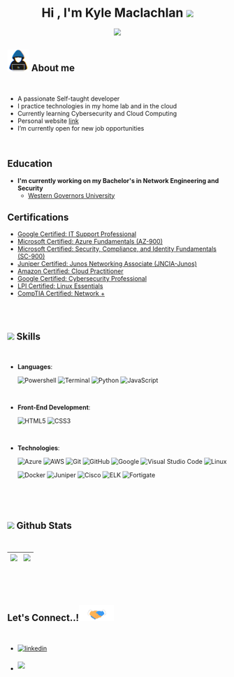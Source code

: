 <h1 align="center"><b>Hi , I'm Kyle Maclachlan </b><img src="https://media.giphy.com/media/hvRJCLFzcasrR4ia7z/giphy.gif" width="35"></h1>
<!--  -->
<p align="center">
  <a href="https://github.com/DenverCoder1/readme-typing-svg"><img src="https://readme-typing-svg.herokuapp.com?font=Time+New+Roman&color=cyan&size=25&center=true&vCenter=true&width=600&height=100&lines=Network+Engineer;++;Self-taught+Developer,;Cybersecurity+Student,;Cloud+Computing+Specialist,;Active+Learner/Researcher"></a>
</p>




	
## <picture><img src = "https://github.com/0xAbdulKhalid/0xAbdulKhalid/raw/main/assets/mdImages/about_me.gif" width = 50px></picture> **About me**


<br>

- A passionate Self-taught developer
- I practice technologies in my home lab and in the cloud
- Currently learning Cybersecurity and Cloud Computing
- Personal website [link](https://kmac907.tech/)
- I’m currently open for new job opportunities

<br>

	
##  **Education** 
- **I'm currently working on my Bachelor's in Network Engineering and Security**
  - [Western Governors University](https://www.wgu.edu/online-it-degrees/network-engineering-security-bachelors-program.html)

## Certifications
- [Google Certified: IT Support Professional](https://www.credly.com/badges/dff49e92-fcde-4998-97c2-ce185d8f4980/public_url)
- [Microsoft Certified: Azure Fundamentals (AZ-900)](https://www.credly.com/badges/6294d6b1-3b13-4438-990c-e4d69bfc070f/public_url)
- [Microsoft Certified: Security, Compliance, and Identity Fundamentals (SC-900)](https://www.credly.com/badges/b8627f7d-3661-4793-a633-a6bdb319504e/public_url)
- [Juniper Certified: Junos Networking Associate (JNCIA-Junos)](https://www.credly.com/badges/0fc9fa56-233a-4788-a8e3-45d9d51d6294/public_url)
- [Amazon Certified: Cloud Practitioner](https://www.credly.com/badges/f2b64ab9-e03e-47a5-b3bc-a1a57d0c2c30/public_url)
- [Google Certified: Cybersecurity Professional](https://www.credly.com/badges/8fa1a550-4028-45a0-9753-4ce20b3259e1/public_url)
- [LPI Certified: Linux Essentials](https://cs.lpi.org/caf/Xamman/certification/verify/LPI000567255/bsux2mgyqw)
- [CompTIA Certified: Network +](https://www.credly.com/badges/e32c6d3d-5852-4641-9a90-b63e9ac20866/public_url)


<br><br>

## <img src="https://media2.giphy.com/media/QssGEmpkyEOhBCb7e1/giphy.gif?cid=ecf05e47a0n3gi1bfqntqmob8g9aid1oyj2wr3ds3mg700bl&rid=giphy.gif" width ="25"><b> Skills</b>
<br>

<p align="center">

- **Languages**:
    
    ![Powershell](https://img.shields.io/badge/Powershell%20-%2314354C.svg?style=for-the-badge&logo=powershell&logoColor=white)
    ![Terminal](https://img.shields.io/badge/BASH-%23054020?style=for-the-badge&logo=gnu-bash&logoColor=white)
    ![Python](https://img.shields.io/badge/Python%20-%2314354C.svg?style=for-the-badge&logo=python&logoColor=white)
    ![JavaScript](https://img.shields.io/badge/JavaScript%20-%23F7DF1E.svg?style=for-the-badge&logo=javascript&logoColor=black)

<br>   
    
- **Front-End Development**:

   ![HTML5](https://img.shields.io/badge/HTML5%20-%23E34F26.svg?style=for-the-badge&logo=html5&logoColor=white)
   ![CSS3](https://img.shields.io/badge/CSS%20-%231572B6.svg?style=for-the-badge&logo=css3&logoColor=white)
   
<br>

- **Technologies**:

    ![Azure](https://img.shields.io/badge/Azure-blue?style=for-the-badge&logo=cloudflare&logoColor=white)
    ![AWS](https://img.shields.io/badge/AWS-orange?style=for-the-badge&logo=cloudflare&logoColor=white)
    ![Git](https://img.shields.io/badge/git-%23F05033.svg?style=for-the-badge&logo=git&logoColor=white)
    ![GitHub](https://img.shields.io/badge/github-%23121011.svg?style=for-the-badge&logo=github&logoColor=white)
    ![Google](https://img.shields.io/badge/google-%234285F4.svg?style=for-the-badge&logo=google&logoColor=white)
    ![Visual Studio Code](https://img.shields.io/badge/Visual%20Studio%20Code-0078d7.svg?style=for-the-badge&logo=visual-studio-code&logoColor=white)
    ![Linux](https://img.shields.io/badge/Linux-FCC624?style=for-the-badge&logo=linux&logoColor=black)

    ![Docker](https://img.shields.io/badge/Docker-blue?style=for-the-badge&logo=Docker&logoColor=white)
    ![Juniper](https://img.shields.io/badge/Juniper%20JunOS-green?style=for-the-badge&logoColor=white)
    ![Cisco](https://img.shields.io/badge/Cisco%20IOS-blue?style=for-the-badge&logo=cisco&logoColor=white)
    ![ELK](https://img.shields.io/badge/ELk%20Stack-%23F7DF1E.svg?style=for-the-badge&logo=elastic&logoColor=black)
    ![Fortigate](https://img.shields.io/badge/Fortigate-red?style=for-the-badge&logo=fortinet&logoColor=white)  
  

</p>

<br>
<br>


<br>


## <img src="https://media.giphy.com/media/iY8CRBdQXODJSCERIr/giphy.gif" width="35"><b> Github Stats </b>
<br>

<div align="center">

| <a href="https://github.com/Kmac907/"><img src="https://github-readme-stats.vercel.app/api?username=Kmac907&show_icons=true&locale=en&layout=compact&title_color=7A7ADB&icon_color=2234AE&text_color=D3D3D3&bg_color=0,000000,130F40" width="375" /></a> | <a href="https://github.com/Kmac907/"><img src="https://github-readme-stats.vercel.app/api/top-langs/?username=Kmac907&layout=donut&show_icons=true&locale=en&line_height=20&title_color=7A7ADB&icon_color=2234AE&text_color=D3D3D3&bg_color=0,000000,130F40" width="375" /></a> |
| ------------- | ------------- |

</div>

<br>
<br>
<br>

## <b> Let's Connect..!</b><img src="https://github.com/0xAbdulKhalid/0xAbdulKhalid/raw/main/assets/mdImages/handshake.gif" width ="80">
<br>
<div align='left'>

<ul>

<li>
<a href="https://www.linkedin.com/in/kyle-andrew-maclachlan/" target="_blank">
<img src="https://img.shields.io/badge/linkedin:  Kyle Maclachlan-%2300acee.svg?color=405DE6&style=for-the-badge&logo=linkedin&logoColor=white" alt=linkedin style="margin-bottom: 5px;"/>
</a>
</li>



<br>

<li>
<a href="mailto:kyle.maclachlan@kmac907.tech" target="_blank">
<img src="https://img.shields.io/badge/Email:  Kyle.Maclachlan@kmac907.tech-%23EA4335.svg?style=for-the-badge&logo=gmail&logoColor=white" t=mail style="margin-bottom: 5px;" />
</a>
</li>
	


